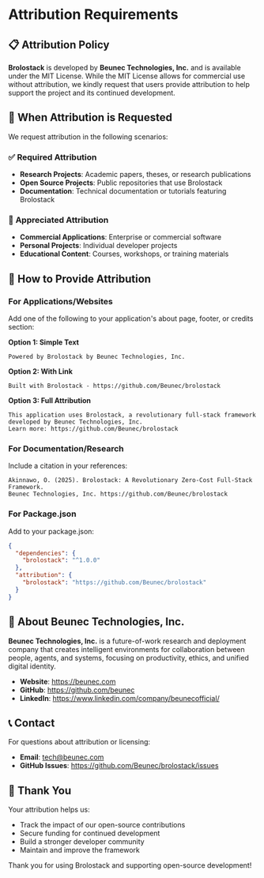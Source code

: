 # Attribution Requirements

## 📋 Attribution Policy

**Brolostack** is developed by **Beunec Technologies, Inc.** and is available under the MIT License. While the MIT License allows for commercial use without attribution, we kindly request that users provide attribution to help support the project and its continued development.

## 🎯 When Attribution is Requested

We request attribution in the following scenarios:

### ✅ **Required Attribution**
- **Research Projects**: Academic papers, theses, or research publications
- **Open Source Projects**: Public repositories that use Brolostack
- **Documentation**: Technical documentation or tutorials featuring Brolostack

### 🤝 **Appreciated Attribution**
- **Commercial Applications**: Enterprise or commercial software
- **Personal Projects**: Individual developer projects
- **Educational Content**: Courses, workshops, or training materials

## 📝 How to Provide Attribution

### For Applications/Websites
Add one of the following to your application's about page, footer, or credits section:

**Option 1: Simple Text**
```
Powered by Brolostack by Beunec Technologies, Inc.
```

**Option 2: With Link**
```
Built with Brolostack - https://github.com/Beunec/brolostack
```

**Option 3: Full Attribution**
```
This application uses Brolostack, a revolutionary full-stack framework 
developed by Beunec Technologies, Inc. 
Learn more: https://github.com/Beunec/brolostack
```

### For Documentation/Research
Include a citation in your references:

```
Akinnawo, O. (2025). Brolostack: A Revolutionary Zero-Cost Full-Stack Framework. 
Beunec Technologies, Inc. https://github.com/Beunec/brolostack
```

### For Package.json
Add to your package.json:

```json
{
  "dependencies": {
    "brolostack": "^1.0.0"
  },
  "attribution": {
    "brolostack": "https://github.com/Beunec/brolostack"
  }
}
```

## 🏢 About Beunec Technologies, Inc.

**Beunec Technologies, Inc.** is a future-of-work research and deployment company that creates intelligent environments for collaboration between people, agents, and systems, focusing on productivity, ethics, and unified digital identity.

- **Website**: https://beunec.com
- **GitHub**: https://github.com/beunec
- **LinkedIn**: https://www.linkedin.com/company/beunecofficial/

## 📞 Contact

For questions about attribution or licensing:
- **Email**: tech@beunec.com
- **GitHub Issues**: https://github.com/Beunec/brolostack/issues

## 🙏 Thank You

Your attribution helps us:
- Track the impact of our open-source contributions
- Secure funding for continued development
- Build a stronger developer community
- Maintain and improve the framework

Thank you for using Brolostack and supporting open-source development!
